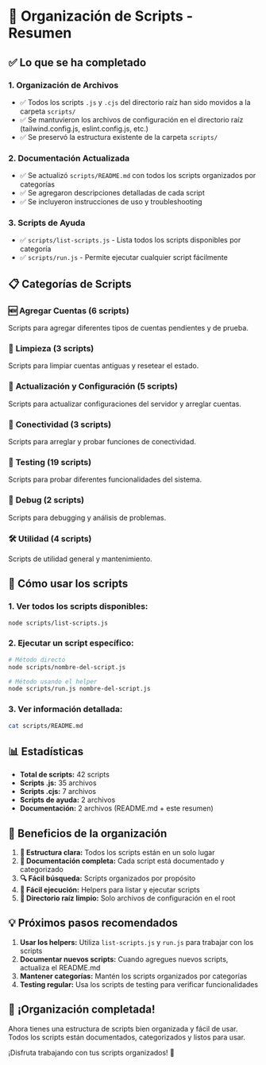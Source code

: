 # 📁 Organización de Scripts - Resumen

## ✅ Lo que se ha completado

### 1. **Organización de Archivos**
- ✅ Todos los scripts `.js` y `.cjs` del directorio raíz han sido movidos a la carpeta `scripts/`
- ✅ Se mantuvieron los archivos de configuración en el directorio raíz (tailwind.config.js, eslint.config.js, etc.)
- ✅ Se preservó la estructura existente de la carpeta `scripts/`

### 2. **Documentación Actualizada**
- ✅ Se actualizó `scripts/README.md` con todos los scripts organizados por categorías
- ✅ Se agregaron descripciones detalladas de cada script
- ✅ Se incluyeron instrucciones de uso y troubleshooting

### 3. **Scripts de Ayuda**
- ✅ `scripts/list-scripts.js` - Lista todos los scripts disponibles por categoría
- ✅ `scripts/run.js` - Permite ejecutar cualquier script fácilmente

## 📋 Categorías de Scripts

### 🆕 **Agregar Cuentas** (6 scripts)
Scripts para agregar diferentes tipos de cuentas pendientes y de prueba.

### 🧹 **Limpieza** (3 scripts)
Scripts para limpiar cuentas antiguas y resetear el estado.

### 🔧 **Actualización y Configuración** (5 scripts)
Scripts para actualizar configuraciones del servidor y arreglar cuentas.

### 🔗 **Conectividad** (3 scripts)
Scripts para arreglar y probar funciones de conectividad.

### 🧪 **Testing** (19 scripts)
Scripts para probar diferentes funcionalidades del sistema.

### 🐛 **Debug** (2 scripts)
Scripts para debugging y análisis de problemas.

### 🛠️ **Utilidad** (4 scripts)
Scripts de utilidad general y mantenimiento.

## 🚀 Cómo usar los scripts

### 1. **Ver todos los scripts disponibles:**
```bash
node scripts/list-scripts.js
```

### 2. **Ejecutar un script específico:**
```bash
# Método directo
node scripts/nombre-del-script.js

# Método usando el helper
node scripts/run.js nombre-del-script.js
```

### 3. **Ver información detallada:**
```bash
cat scripts/README.md
```

## 📊 Estadísticas

- **Total de scripts:** 42 scripts
- **Scripts .js:** 35 archivos
- **Scripts .cjs:** 7 archivos
- **Scripts de ayuda:** 2 archivos
- **Documentación:** 2 archivos (README.md + este resumen)

## 🎯 Beneficios de la organización

1. **📁 Estructura clara:** Todos los scripts están en un solo lugar
2. **📖 Documentación completa:** Cada script está documentado y categorizado
3. **🔍 Fácil búsqueda:** Scripts organizados por propósito
4. **🚀 Fácil ejecución:** Helpers para listar y ejecutar scripts
5. **🧹 Directorio raíz limpio:** Solo archivos de configuración en el root

## 💡 Próximos pasos recomendados

1. **Usar los helpers:** Utiliza `list-scripts.js` y `run.js` para trabajar con los scripts
2. **Documentar nuevos scripts:** Cuando agregues nuevos scripts, actualiza el README.md
3. **Mantener categorías:** Mantén los scripts organizados por categorías
4. **Testing regular:** Usa los scripts de testing para verificar funcionalidades

## 🎉 ¡Organización completada!

Ahora tienes una estructura de scripts bien organizada y fácil de usar. Todos los scripts están documentados, categorizados y listos para usar.

¡Disfruta trabajando con tus scripts organizados! 🚀
